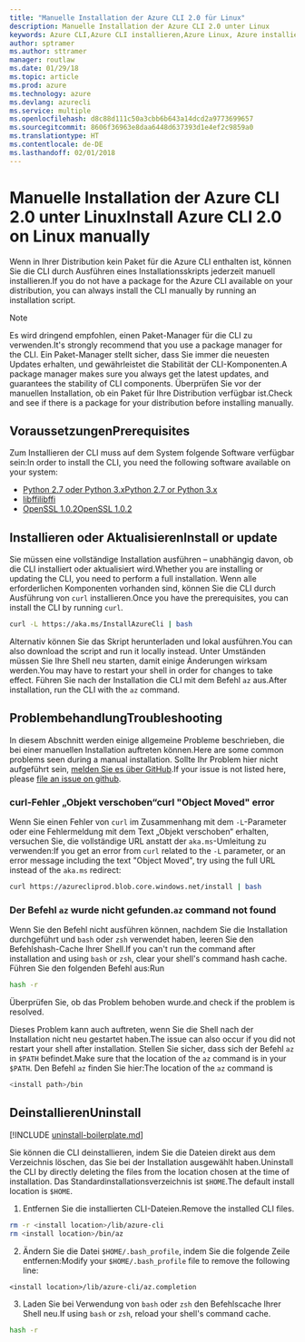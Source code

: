 ```yaml
---
title: "Manuelle Installation der Azure CLI 2.0 für Linux"
description: Manuelle Installation der Azure CLI 2.0 unter Linux
keywords: Azure CLI,Azure CLI installieren,Azure Linux, Azure installieren Linux
author: sptramer
ms.author: sttramer
manager: routlaw
ms.date: 01/29/18
ms.topic: article
ms.prod: azure
ms.technology: azure
ms.devlang: azurecli
ms.service: multiple
ms.openlocfilehash: d8c88d111c50a3cbb6b643a14dcd2a9773699657
ms.sourcegitcommit: 8606f36963e8daa6448d637393d1e4ef2c9859a0
ms.translationtype: HT
ms.contentlocale: de-DE
ms.lasthandoff: 02/01/2018
---
```

# <a name="install-azure-cli-20-on-linux-manually"></a><span data-ttu-id="3cbc2-104">Manuelle Installation der Azure CLI 2.0 unter Linux</span><span class="sxs-lookup"><span data-stu-id="3cbc2-104">Install Azure CLI 2.0 on Linux manually</span></span>

<span data-ttu-id="3cbc2-105">Wenn in Ihrer Distribution kein Paket für die Azure CLI enthalten ist, können Sie die CLI durch Ausführen eines Installationsskripts jederzeit manuell installieren.</span><span class="sxs-lookup"><span data-stu-id="3cbc2-105">If you do not have a package for the Azure CLI available on your distribution, you can always install the CLI manually by running an installation script.</span></span>

> [!NOTE]
> <span data-ttu-id="3cbc2-106">Es wird dringend empfohlen, einen Paket-Manager für die CLI zu verwenden.</span><span class="sxs-lookup"><span data-stu-id="3cbc2-106">It's strongly recommend that you use a package manager for the CLI.</span></span> <span data-ttu-id="3cbc2-107">Ein Paket-Manager stellt sicher, dass Sie immer die neuesten Updates erhalten, und gewährleistet die Stabilität der CLI-Komponenten.</span><span class="sxs-lookup"><span data-stu-id="3cbc2-107">A package manager makes sure you always get the latest updates, and guarantees the stability of CLI components.</span></span> <span data-ttu-id="3cbc2-108">Überprüfen Sie vor der manuellen Installation, ob ein Paket für Ihre Distribution verfügbar ist.</span><span class="sxs-lookup"><span data-stu-id="3cbc2-108">Check and see if there is a package for your distribution before installing manually.</span></span>

## <a name="prerequisites"></a><span data-ttu-id="3cbc2-109">Voraussetzungen</span><span class="sxs-lookup"><span data-stu-id="3cbc2-109">Prerequisites</span></span>

<span data-ttu-id="3cbc2-110">Zum Installieren der CLI muss auf dem System folgende Software verfügbar sein:</span><span class="sxs-lookup"><span data-stu-id="3cbc2-110">In order to install the CLI, you need the following software available on your system:</span></span>

* [<span data-ttu-id="3cbc2-111">Python 2.7 oder Python 3.x</span><span class="sxs-lookup"><span data-stu-id="3cbc2-111">Python 2.7 or Python 3.x</span></span>](https://www.python.org/downloads/)
* [<span data-ttu-id="3cbc2-112">libffi</span><span class="sxs-lookup"><span data-stu-id="3cbc2-112">libffi</span></span>](https://sourceware.org/libffi/)
* [<span data-ttu-id="3cbc2-113">OpenSSL 1.0.2</span><span class="sxs-lookup"><span data-stu-id="3cbc2-113">OpenSSL 1.0.2</span></span>](https://www.openssl.org/source/)

## <a name="install-or-update"></a><span data-ttu-id="3cbc2-114">Installieren oder Aktualisieren</span><span class="sxs-lookup"><span data-stu-id="3cbc2-114">Install or update</span></span> 

<span data-ttu-id="3cbc2-115">Sie müssen eine vollständige Installation ausführen – unabhängig davon, ob die CLI installiert oder aktualisiert wird.</span><span class="sxs-lookup"><span data-stu-id="3cbc2-115">Whether you are installing or updating the CLI, you need to perform a full installation.</span></span> <span data-ttu-id="3cbc2-116">Wenn alle erforderlichen Komponenten vorhanden sind, können Sie die CLI durch Ausführung von `curl` installieren.</span><span class="sxs-lookup"><span data-stu-id="3cbc2-116">Once you have the prerequisites, you can install the CLI by running `curl`.</span></span>

```bash
curl -L https://aka.ms/InstallAzureCli | bash
```

<span data-ttu-id="3cbc2-117">Alternativ können Sie das Skript herunterladen und lokal ausführen.</span><span class="sxs-lookup"><span data-stu-id="3cbc2-117">You can also download the script and run it locally instead.</span></span> <span data-ttu-id="3cbc2-118">Unter Umständen müssen Sie Ihre Shell neu starten, damit einige Änderungen wirksam werden.</span><span class="sxs-lookup"><span data-stu-id="3cbc2-118">You may have to restart your shell in order for changes to take effect.</span></span> <span data-ttu-id="3cbc2-119">Führen Sie nach der Installation die CLI mit dem Befehl `az` aus.</span><span class="sxs-lookup"><span data-stu-id="3cbc2-119">After installation, run the CLI with the `az` command.</span></span>

## <a name="troubleshooting"></a><span data-ttu-id="3cbc2-120">Problembehandlung</span><span class="sxs-lookup"><span data-stu-id="3cbc2-120">Troubleshooting</span></span>

<span data-ttu-id="3cbc2-121">In diesem Abschnitt werden einige allgemeine Probleme beschrieben, die bei einer manuellen Installation auftreten können.</span><span class="sxs-lookup"><span data-stu-id="3cbc2-121">Here are some common problems seen during a manual installation.</span></span> <span data-ttu-id="3cbc2-122">Sollte Ihr Problem hier nicht aufgeführt sein, [melden Sie es über GitHub](https://github.com/Azure/azure-cli/issues).</span><span class="sxs-lookup"><span data-stu-id="3cbc2-122">If your issue is not listed here, please [file an issue on github](https://github.com/Azure/azure-cli/issues).</span></span>
### <a name="curl-object-moved-error"></a><span data-ttu-id="3cbc2-123">curl-Fehler „Objekt verschoben“</span><span class="sxs-lookup"><span data-stu-id="3cbc2-123">curl "Object Moved" error</span></span>

<span data-ttu-id="3cbc2-124">Wenn Sie einen Fehler von `curl` im Zusammenhang mit dem `-L`-Parameter oder eine Fehlermeldung mit dem Text „Objekt verschoben“ erhalten, versuchen Sie, die vollständige URL anstatt der `aka.ms`-Umleitung zu verwenden:</span><span class="sxs-lookup"><span data-stu-id="3cbc2-124">If you get an error from `curl` related to the `-L` parameter, or an error message including the text "Object Moved", try using the full URL instead of the `aka.ms` redirect:</span></span>

```bash
curl https://azurecliprod.blob.core.windows.net/install | bash
```

### <a name="az-command-not-found"></a><span data-ttu-id="3cbc2-125">Der Befehl `az` wurde nicht gefunden.</span><span class="sxs-lookup"><span data-stu-id="3cbc2-125">`az` command not found</span></span>

<span data-ttu-id="3cbc2-126">Wenn Sie den Befehl nicht ausführen können, nachdem Sie die Installation durchgeführt und `bash` oder `zsh` verwendet haben, leeren Sie den Befehlshash-Cache Ihrer Shell.</span><span class="sxs-lookup"><span data-stu-id="3cbc2-126">If you can't run the command after installation and using `bash` or `zsh`, clear your shell's command hash cache.</span></span> <span data-ttu-id="3cbc2-127">Führen Sie den folgenden Befehl aus:</span><span class="sxs-lookup"><span data-stu-id="3cbc2-127">Run</span></span>

```bash
hash -r
```

<span data-ttu-id="3cbc2-128">Überprüfen Sie, ob das Problem behoben wurde.</span><span class="sxs-lookup"><span data-stu-id="3cbc2-128">and check if the problem is resolved.</span></span>

<span data-ttu-id="3cbc2-129">Dieses Problem kann auch auftreten, wenn Sie die Shell nach der Installation nicht neu gestartet haben.</span><span class="sxs-lookup"><span data-stu-id="3cbc2-129">The issue can also occur if you did not restart your shell after installation.</span></span> <span data-ttu-id="3cbc2-130">Stellen Sie sicher, dass sich der Befehl `az` in `$PATH` befindet.</span><span class="sxs-lookup"><span data-stu-id="3cbc2-130">Make sure that the location of the `az` command is in your `$PATH`.</span></span> <span data-ttu-id="3cbc2-131">Den Befehl `az` finden Sie hier:</span><span class="sxs-lookup"><span data-stu-id="3cbc2-131">The location of the `az` command is</span></span>

```bash
<install path>/bin
```

## <a name="uninstall"></a><span data-ttu-id="3cbc2-132">Deinstallieren</span><span class="sxs-lookup"><span data-stu-id="3cbc2-132">Uninstall</span></span>

[!INCLUDE [uninstall-boilerplate.md](includes/uninstall-boilerplate.md)]

<span data-ttu-id="3cbc2-133">Sie können die CLI deinstallieren, indem Sie die Dateien direkt aus dem Verzeichnis löschen, das Sie bei der Installation ausgewählt haben.</span><span class="sxs-lookup"><span data-stu-id="3cbc2-133">Uninstall the CLI by directly deleting the files from the location chosen at the time of installation.</span></span> <span data-ttu-id="3cbc2-134">Das Standardinstallationsverzeichnis ist `$HOME`.</span><span class="sxs-lookup"><span data-stu-id="3cbc2-134">The default install location is `$HOME`.</span></span>

1. <span data-ttu-id="3cbc2-135">Entfernen Sie die installierten CLI-Dateien.</span><span class="sxs-lookup"><span data-stu-id="3cbc2-135">Remove the installed CLI files.</span></span>
  
  ```bash
  rm -r <install location>/lib/azure-cli
  rm <install location>/bin/az
  ```
2. <span data-ttu-id="3cbc2-136">Ändern Sie die Datei `$HOME/.bash_profile`, indem Sie die folgende Zeile entfernen:</span><span class="sxs-lookup"><span data-stu-id="3cbc2-136">Modify your `$HOME/.bash_profile` file to remove the following line:</span></span>
  
  ```
  <install location>/lib/azure-cli/az.completion
  ```

3. <span data-ttu-id="3cbc2-137">Laden Sie bei Verwendung von `bash` oder `zsh` den Befehlscache Ihrer Shell neu.</span><span class="sxs-lookup"><span data-stu-id="3cbc2-137">If using `bash` or `zsh`, reload your shell's command cache.</span></span>
  
  ```bash
  hash -r
  ```
